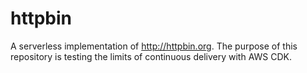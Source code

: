 # httpbin

A serverless implementation of http://httpbin.org. The purpose of this repository is testing the limits of continuous delivery with AWS CDK.

